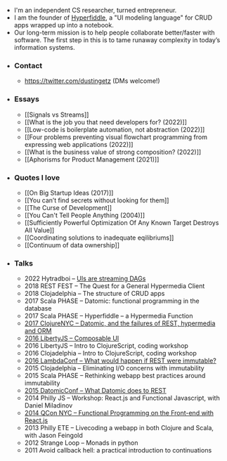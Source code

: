 - I'm an independent CS researcher, turned entrepreneur.
- I am the founder of [Hyperfiddle](https://www.hyperfiddle.net/), a "UI modeling language" for CRUD apps wrapped up into a notebook.
- Our long-term mission is to help people collaborate better/faster with software. The first step in this is to tame runaway complexity in today’s information systems.
- ### Contact
	- https://twitter.com/dustingetz (DMs welcome!)
- ### Essays
	- [[Signals vs Streams]]
	- [[What is the job you that need developers for? (2022)]]
	- [[Low-code is boilerplate automation, not abstraction (2022)]]
	- [[Four problems preventing visual flowchart programming from expressing web applications (2022)]]
	- [[What is the business value of strong composition? (2022)]]
	- [[Aphorisms for Product Management (2021)]]
- ### Quotes I love
	- [[On Big Startup Ideas (2017)]]
	- [[You can’t find secrets without looking for them]]
	- [[The Curse of Development]]
	- [[You Can't Tell People Anything (2004)]]
	- [[Sufficiently Powerful Optimization Of Any Known Target Destroys All Value]]
	- [[Coordinating solutions to inadequate eqilibriums]]
	- [[Continuum of data ownership]]
- ### Talks
	- 2022 Hytradboi – [UIs are streaming DAGs](https://hyperfiddle.notion.site/UIs-are-streaming-DAGs-e181461681a8452bb9c7a9f10f507991)
	- 2018 REST FEST – The Quest for a General Hypermedia Client
	- 2018 Clojadelphia – The structure of CRUD apps
	- 2017 Scala PHASE – Datomic: functional programming in the database
	- 2017 Scala PHASE – Hyperfiddle – a Hypermedia Function
	- [2017 ClojureNYC – Datomic, and the failures of REST, hypermedia and ORM](https://s3.amazonaws.com/www.dustingetz.com/Getz+2017+Datomic%2C+ORM%2C+Hypermedia+-+ClojureNYC.pdf)
	- [2016 LibertyJS – Composable UI](https://www.youtube.com/watch?v=6888V9YsObM)
	- 2016 LibertyJS – Intro to ClojureScript, coding workshop
	- 2016 Clojadelphia – Intro to ClojureScript, coding workshop
	- [2016 LambdaConf – What would happen if REST were immutable?](https://docs.google.com/document/d/1hb9qB_d9jlDUpgTSBcFELGhKuWVecVzgGCcOeR9UueE/edit#heading=h.up2n5n7x3shf)
	- 2015 Clojadelphia – Eliminating I/O concerns with immutability
	- 2015 Scala PHASE – Rethinking webapp best practices around immutability
	- [2015 DatomicConf – What Datomic does to REST](http://dustingetzcom.hyperfiddle.com/:what-datomic-does-to-rest/)
	- 2014 Philly JS – Workshop: React.js and Functional Javascript, with Daniel Miladinov
	- [2014 QCon NYC – Functional Programming on the Front-end with React.js](https://www.infoq.com/presentations/fp-facebook-react)
	- 2013 Philly ETE – Livecoding a webapp in both Clojure and Scala, with Jason Feingold
	- 2012 Strange Loop – Monads in python
	- 2011 Avoid callback hell: a practical introduction to continuations